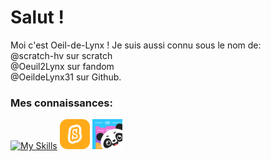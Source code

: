 <html>
  <head><!--
    <style>
      img{
      border-radius: 10px
      }
    </style>-->
  </head>
<body>
<h1>Salut !</h1>

Moi c'est Oeil-de-Lynx !
Je suis aussi connu sous le nom de: <br>
@scratch-hv sur scratch <br>
@Oeuil2Lynx sur fandom <br>
@OeildeLynx31 sur Github.<br>

<h3>Mes connaissances:</h3>

[![My Skills](https://skillicons.dev/icons?i=html,css,arduino,github,linux,raspberrypi,wordpress,flutter&perline=1)](https://skillicons.dev)
<img height="48px" title="Scratch" src="https://github.com/OeildeLynx31/OeildeLynx31/blob/main/scratch.png?raw=true">
<img height="48px" title="Mblock" src="https://github.com/OeildeLynx31/OeildeLynx31/blob/main/mblocklogo.png">
  
  
  </body>
</html>


